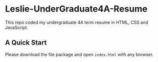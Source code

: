 # Leslie-UnderGraduate4A-Resume

This repo coded my undergraduate 4A term resume in HTML, CSS and JavaScript.

## A Quick Start

Please download the file package and open ```index.html``` with any browser.
